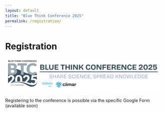 ```yaml
---
layout: default
title: "Blue Think Conference 2025"
permalink: /registration/
---
```


# Registration

![alt text](/assets//images/BTC25_Header.png)

Registering to the conference is possible via the specific Google Form (available soon)
